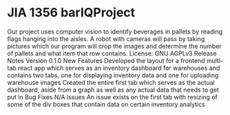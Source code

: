 # JIA 1356 barIQProject
Our project uses computer vision to identify beverages in pallets by reading flags hanging into the aisles. A robot with cameras will pass by taking pictures which our program will crop the images and determine the number of pallets and what item that row contains. 
License: GNU AGPLv3
Release Notes
Version 0.1.0
New Features
Developed the layout for a frontend multi-tab react app which serves as an inventory dashboard for warehouses and contains two tabs, one for displaying inventory data and one for uploading warehouse images 
Created the entire first tab which serves as the actual dashboard, aside from a graph as well as any actual data that needs to get put in
Bug Fixes
N/A
Issues
An issue exists on the first tab with resizing of some of the div boxes that contain data on certain inventory analytics

